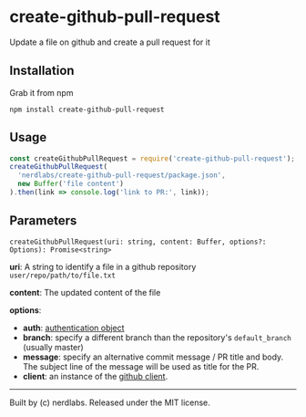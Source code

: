 # create-github-pull-request

Update a file on github and create a pull request for it


## Installation

Grab it from npm

```shell
npm install create-github-pull-request
```

## Usage

```js
const createGithubPullRequest = require('create-github-pull-request');
createGithubPullRequest(
  'nerdlabs/create-github-pull-request/package.json',
  new Buffer('file content')
).then(link => console.log('link to PR:', link));
```

## Parameters
`createGithubPullRequest(uri: string, content: Buffer, options?: Options): Promise<string>`

**uri**: A string to identify a file in a github repository
  `user/repo/path/to/file.txt`

**content**: The updated content of the file

**options**:
  * **auth**: [authentication object](https://github.com/mikedeboer/node-github#authentication)
  * **branch**: specify a different branch than the repository's `default_branch` (usually master)
  * **message**: specify an alternative commit message / PR title and body.
    The subject line of the message will be used as title for the PR.
  * **client**: an instance of the [github client](https://github.com/mikedeboer/node-github).

---
Built by (c) nerdlabs. Released under the MIT license.
